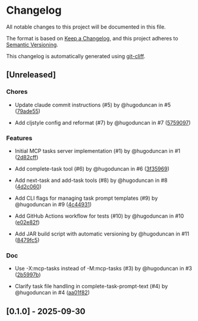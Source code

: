 # Changelog

All notable changes to this project will be documented in this file.

The format is based on [Keep a Changelog](https://keepachangelog.com/en/1.0.0/),
and this project adheres to [Semantic Versioning](https://semver.org/spec/v2.0.0.html).

This changelog is automatically generated using [git-cliff](https://github.com/orhun/git-cliff).
## [Unreleased]

### Chores

- Update claude commit instructions (#5) by @hugoduncan in #5 ([79ade55](https://github.com/hugoduncan/mcp-tasks/commit/79ade55cd92dc249ffa798fdc3eaff772c11a020))

- Add cljstyle config and reformat (#7) by @hugoduncan in #7 ([5759097](https://github.com/hugoduncan/mcp-tasks/commit/57590977c86b9e692746d6caf909791d2fa4916c))


### Features

- Initial MCP tasks server implementation (#1) by @hugoduncan in #1 ([2d82cff](https://github.com/hugoduncan/mcp-tasks/commit/2d82cffb53e3f03deced02365f5be314c7377f0b))

- Add complete-task tool (#6) by @hugoduncan in #6 ([3f35969](https://github.com/hugoduncan/mcp-tasks/commit/3f35969da8553a57ce7c226cc97facccc62783bf))

- Add next-task and add-task tools (#8) by @hugoduncan in #8 ([4d2c060](https://github.com/hugoduncan/mcp-tasks/commit/4d2c0601129e09b79c632ee65ca36a46db425e3a))

- Add CLI flags for managing task prompt templates (#9) by @hugoduncan in #9 ([4c44931](https://github.com/hugoduncan/mcp-tasks/commit/4c44931d2473e28ad8a11fd76bff5bba4610742c))

- Add GitHub Actions workflow for tests (#10) by @hugoduncan in #10 ([e02e82f](https://github.com/hugoduncan/mcp-tasks/commit/e02e82f22f289f4f4a7ad3ce1ca2e7d937db0899))

- Add JAR build script with automatic versioning by @hugoduncan in #11 ([8479fc5](https://github.com/hugoduncan/mcp-tasks/commit/8479fc5b22c5ae82b2081dfddc3069c5a9d7cbbc))


### Doc

- Use -X:mcp-tasks instead of -M:mcp-tasks (#3) by @hugoduncan in #3 ([2b5997b](https://github.com/hugoduncan/mcp-tasks/commit/2b5997b90b11397495461004568cb8ad29b549fb))

- Clarify task file handling in complete-task-prompt-text (#4) by @hugoduncan in #4 ([aa01f82](https://github.com/hugoduncan/mcp-tasks/commit/aa01f821fe33eea3500b08b3022067c7a5edc325))


## [0.1.0] - 2025-09-30

<!-- generated by git-cliff -->
